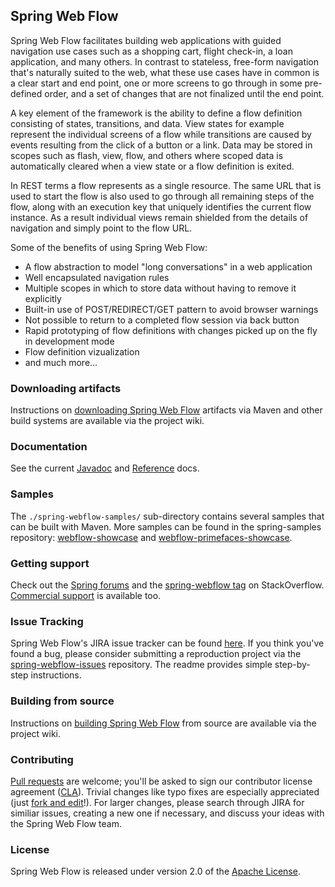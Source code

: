 ## Spring Web Flow

Spring Web Flow facilitates building web applications with guided navigation use cases such as a shopping cart, flight check-in, a loan application, and many others. In contrast to stateless, free-form navigation that's naturally suited to the web, what these use cases have in common is a clear start and end point, one or more screens to go through in some pre-defined order, and a set of changes that are not finalized until the end point.

A key element of the framework is the ability to define a flow definition consisting of states, transitions, and data. View states for example represent the individual screens of a flow while transitions are caused by events resulting from the click of a button or a link. Data may be stored in scopes such as flash, view, flow, and others where scoped data is automatically cleared when a view state or a flow definition is exited.

In REST terms a flow represents as a single resource. The same URL that is used to start the flow is also used to go through all remaining steps of the flow, along with an execution key that uniquely identifies the current flow instance. As a result individual views remain shielded from the details of navigation and simply point to the flow URL.

Some of the benefits of using Spring Web Flow:
+ A flow abstraction to model "long conversations" in a web application
+ Well encapsulated navigation rules
+ Multiple scopes in which to store data without having to remove it explicitly
+ Built-in use of POST/REDIRECT/GET pattern to avoid browser warnings
+ Not possible to return to a completed flow session via back button
+ Rapid prototyping of flow definitions with changes picked up on the fly in development mode
+ Flow definition vizualization
+ and much more...

### Downloading artifacts

Instructions on [downloading Spring Web Flow](https://github.com/SpringSource/spring-webflow/wiki/Downloading-Spring-Web-Flow-Artifacts) artifacts via Maven and other build systems are available via the project wiki.

### Documentation

See the current [Javadoc](http://static.springsource.org/spring-webflow/docs/current/javadoc-api/) and [Reference](http://static.springsource.org/spring-webflow/docs/current/spring-webflow-reference/) docs.

### Samples

The `./spring-webflow-samples/` sub-directory contains several samples that can be built with Maven. More samples can be found in the spring-samples repository: [webflow-showcase](https://src.springframework.org/svn/spring-samples/webflow-showcase) and [webflow-primefaces-showcase](https://src.springframework.org/svn/spring-samples/webflow-primefaces-showcase).

### Getting support

Check out the [Spring forums](http://forum.springsource.org/forumdisplay.php?36-Web-Flow) and the [spring-webflow tag](http://stackoverflow.com/questions/tagged/spring-webflow) on StackOverflow. [Commercial support](http://springsource.com/support/springsupport) is available too.

### Issue Tracking

Spring Web Flow's JIRA issue tracker can be found [here](http://jira.springsource.org/browse/SWF). If you think you've found a bug, please consider submitting a reproduction project via the [spring-webflow-issues](https://github.com/springsource/spring-webflow-issues) repository. The readme provides simple step-by-step instructions.

### Building from source

Instructions on [building Spring Web Flow](https://github.com/SpringSource/spring-webflow/wiki/Building-From-Source) from source are available via the project wiki.

### Contributing

[Pull requests](http://help.github.com/send-pull-requests) are welcome; you'll be asked to sign our contributor license agreement ([CLA](https://support.springsource.com/spring_committer_signup)). Trivial changes like typo fixes are especially appreciated (just [fork and edit](https://github.com/blog/844-forking-with-the-edit-button)!). For larger changes, please search through JIRA for similiar issues, creating a new one if necessary, and discuss your ideas with the Spring Web Flow team.

### License

Spring Web Flow is released under version 2.0 of the [Apache License](http://www.apache.org/licenses/LICENSE-2.0).




